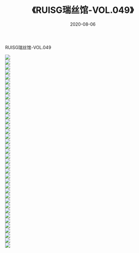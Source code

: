 ﻿---
layout: post
title:  《RUISG瑞丝馆-VOL.049》
date:   2020-08-06
img: http://img.660000.xyz/Sharelink/网络美图/2020/RUISG瑞丝馆-VOL.049/000.jpg
categories: [美女, 清纯, 唯美]
---

RUISG瑞丝馆-VOL.049

  ![](http://img.660000.xyz/Sharelink/网络美图/2020/RUISG瑞丝馆-VOL.049/001.jpg) <br> ![](http://img.660000.xyz/Sharelink/网络美图/2020/RUISG瑞丝馆-VOL.049/002.jpg) <br> ![](http://img.660000.xyz/Sharelink/网络美图/2020/RUISG瑞丝馆-VOL.049/003.jpg) <br> ![](http://img.660000.xyz/Sharelink/网络美图/2020/RUISG瑞丝馆-VOL.049/004.jpg) <br> ![](http://img.660000.xyz/Sharelink/网络美图/2020/RUISG瑞丝馆-VOL.049/005.jpg) <br> ![](http://img.660000.xyz/Sharelink/网络美图/2020/RUISG瑞丝馆-VOL.049/006.jpg) <br> ![](http://img.660000.xyz/Sharelink/网络美图/2020/RUISG瑞丝馆-VOL.049/007.jpg) <br> ![](http://img.660000.xyz/Sharelink/网络美图/2020/RUISG瑞丝馆-VOL.049/008.jpg) <br> ![](http://img.660000.xyz/Sharelink/网络美图/2020/RUISG瑞丝馆-VOL.049/009.jpg) <br> ![](http://img.660000.xyz/Sharelink/网络美图/2020/RUISG瑞丝馆-VOL.049/010.jpg) <br> ![](http://img.660000.xyz/Sharelink/网络美图/2020/RUISG瑞丝馆-VOL.049/011.jpg) <br> ![](http://img.660000.xyz/Sharelink/网络美图/2020/RUISG瑞丝馆-VOL.049/012.jpg) <br> ![](http://img.660000.xyz/Sharelink/网络美图/2020/RUISG瑞丝馆-VOL.049/013.jpg) <br> ![](http://img.660000.xyz/Sharelink/网络美图/2020/RUISG瑞丝馆-VOL.049/014.jpg) <br> ![](http://img.660000.xyz/Sharelink/网络美图/2020/RUISG瑞丝馆-VOL.049/015.jpg) <br> ![](http://img.660000.xyz/Sharelink/网络美图/2020/RUISG瑞丝馆-VOL.049/016.jpg) <br> ![](http://img.660000.xyz/Sharelink/网络美图/2020/RUISG瑞丝馆-VOL.049/017.jpg) <br> ![](http://img.660000.xyz/Sharelink/网络美图/2020/RUISG瑞丝馆-VOL.049/018.jpg) <br> ![](http://img.660000.xyz/Sharelink/网络美图/2020/RUISG瑞丝馆-VOL.049/019.jpg) <br> ![](http://img.660000.xyz/Sharelink/网络美图/2020/RUISG瑞丝馆-VOL.049/020.jpg) <br> ![](http://img.660000.xyz/Sharelink/网络美图/2020/RUISG瑞丝馆-VOL.049/021.jpg) <br> ![](http://img.660000.xyz/Sharelink/网络美图/2020/RUISG瑞丝馆-VOL.049/022.jpg) <br> ![](http://img.660000.xyz/Sharelink/网络美图/2020/RUISG瑞丝馆-VOL.049/023.jpg) <br> ![](http://img.660000.xyz/Sharelink/网络美图/2020/RUISG瑞丝馆-VOL.049/024.jpg) <br> ![](http://img.660000.xyz/Sharelink/网络美图/2020/RUISG瑞丝馆-VOL.049/025.jpg) <br> ![](http://img.660000.xyz/Sharelink/网络美图/2020/RUISG瑞丝馆-VOL.049/026.jpg) <br> ![](http://img.660000.xyz/Sharelink/网络美图/2020/RUISG瑞丝馆-VOL.049/027.jpg) <br> ![](http://img.660000.xyz/Sharelink/网络美图/2020/RUISG瑞丝馆-VOL.049/028.jpg) <br> ![](http://img.660000.xyz/Sharelink/网络美图/2020/RUISG瑞丝馆-VOL.049/029.jpg) <br> ![](http://img.660000.xyz/Sharelink/网络美图/2020/RUISG瑞丝馆-VOL.049/030.jpg) <br> ![](http://img.660000.xyz/Sharelink/网络美图/2020/RUISG瑞丝馆-VOL.049/031.jpg) <br> ![](http://img.660000.xyz/Sharelink/网络美图/2020/RUISG瑞丝馆-VOL.049/032.jpg) <br> ![](http://img.660000.xyz/Sharelink/网络美图/2020/RUISG瑞丝馆-VOL.049/033.jpg) <br> ![](http://img.660000.xyz/Sharelink/网络美图/2020/RUISG瑞丝馆-VOL.049/034.jpg) <br> ![](http://img.660000.xyz/Sharelink/网络美图/2020/RUISG瑞丝馆-VOL.049/035.jpg) <br> ![](http://img.660000.xyz/Sharelink/网络美图/2020/RUISG瑞丝馆-VOL.049/036.jpg) <br> ![](http://img.660000.xyz/Sharelink/网络美图/2020/RUISG瑞丝馆-VOL.049/037.jpg) <br> ![](http://img.660000.xyz/Sharelink/网络美图/2020/RUISG瑞丝馆-VOL.049/038.jpg) <br> ![](http://img.660000.xyz/Sharelink/网络美图/2020/RUISG瑞丝馆-VOL.049/039.jpg) <br>